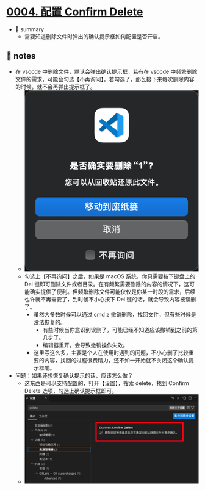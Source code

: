 # [0004. 配置 Confirm Delete](https://github.com/Tdahuyou/vscode/tree/main/0004.%20%E9%85%8D%E7%BD%AE%20Confirm%20Delete)

- 📝 summary
  - 需要知道删除文件时弹出的确认提示框如何配置是否开启。

## 📒 notes

- 在 vsocde 中删除文件，默认会弹出确认提示框，若有在 vsocde 中频繁删除文件的需求，可能会勾选【不再询问】，若勾选了，那么接下来每次删除内容的时候，就不会再弹出提示框了。
  - ![](md-imgs/2024-10-27-22-31-09.png)
  - 勾选上【不再询问】之后，如果是 macOS 系统，你只需要按下键盘上的 Del 键即可删除文件或者目录。在有频繁需要删除的内容的情况下，这可能确实提供了便利。但频繁删除文件可能仅仅是你某一时段的需求，后续也许就不再需要了，到时候不小心按下 Del 键的话，就会导致内容被误删了。
    - 虽然大多数时候可以通过 cmd z 撤销删除，找回文件，但有些时候是没法恢复的。
      - 有些时候当你意识到误删了，可能已经不知道应该撤销到之前的第几步了。
      - 编辑器重开，会导致撤销操作失效。
    - 这里写这么多，主要是个人在使用时遇到的问题，不小心删了比较重要的内容，找回的过程很费精力，还不如一开始就不关闭这个确认提示框嘞。
- 问题：如果还想恢复确认提示的话，应该怎么做？
  - 这东西是可以支持配置的，打开【设置】，搜索 delete，找到 Confirm Delete 选项，勾选上确认提示框即可。
  - ![](md-imgs/2024-10-27-22-31-12.png)